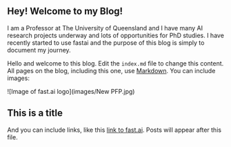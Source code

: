 ## Hey! Welcome to my Blog!


I am a Professor at The University of Queensland and I have many AI research projects underway and lots of opportunities for PhD studies. I have recently started to use fastai and the purpose of this blog is simply to document my journey.

Hello and welcome to this blog. Edit the `index.md` file to change this content. All pages on the blog, including this one, use [Markdown](https://guides.github.com/features/mastering-markdown/). You can include images:

![Image of fast.ai logo](images/New PFP.jpg)

## This is a title

And you can include links, like this [link to fast.ai](https://www.fast.ai). Posts will appear after this file. 
